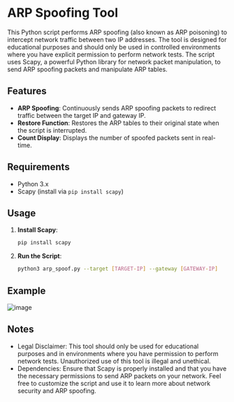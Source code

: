 # ARP Spoofing Tool

This Python script performs ARP spoofing (also known as ARP poisoning) to intercept network traffic between two IP addresses. The tool is designed for educational purposes and should only be used in controlled environments where you have explicit permission to perform network tests. The script uses Scapy, a powerful Python library for network packet manipulation, to send ARP spoofing packets and manipulate ARP tables.

## Features

- **ARP Spoofing**: Continuously sends ARP spoofing packets to redirect traffic between the target IP and gateway IP.
- **Restore Function**: Restores the ARP tables to their original state when the script is interrupted.
- **Count Display**: Displays the number of spoofed packets sent in real-time.

## Requirements

- Python 3.x
- Scapy (install via `pip install scapy`)

## Usage

1. **Install Scapy**:
   ```bash
   pip install scapy

2. **Run the Script**:
   ```bash
   python3 arp_spoof.py --target [TARGET-IP] --gateway [GATEWAY-IP]

## Example
![image](https://github.com/user-attachments/assets/f9e9b82d-160f-4e93-b4f4-7ae28f1eaf98)


## Notes
- Legal Disclaimer: This tool should only be used for educational purposes and in environments where you have permission to perform network tests. Unauthorized use of this tool is illegal and unethical.
- Dependencies: Ensure that Scapy is properly installed and that you have the necessary permissions to send ARP packets on your network.
Feel free to customize the script and use it to learn more about network security and ARP spoofing.
